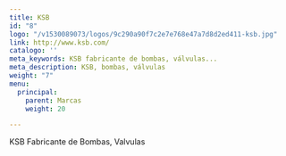 ```yaml
---
title: KSB
id: "8"
logo: "/v1530089073/logos/9c290a90f7c2e7e768e47a7d8d2ed411-ksb.jpg"
link: http://www.ksb.com/
catalogo: ''
meta_keywords: KSB fabricante de bombas, válvulas...
meta_description: KSB, bombas, válvulas
weight: "7"
menu:
  principal:
    parent: Marcas
    weight: 20

---
```

KSB Fabricante de Bombas, Valvulas